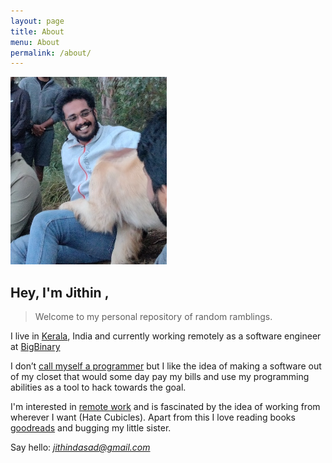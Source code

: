```yaml
---
layout: page
title: About
menu: About
permalink: /about/
---
```


<img src= "/images/about-me.jpg" width="250px" height="300px" border-radius="8px">

## Hey, I'm Jithin  ,

> Welcome to my personal repository of random ramblings.

I live in [Kerala](https://en.wikipedia.org/wiki/Kerala#/media/File:ThrissurPooram-Kuda.jpg), India and currently working remotely as a software engineer at [BigBinary](https://www.bigbinary.com/)

I don’t [call myself a programmer](https://www.kalzumeus.com/2011/10/28/dont-call-yourself-a-programmer/) but I like the idea of making a software out of my closet that would some day pay my bills and use my programming abilities as a tool to hack towards the goal.

I'm interested in [remote work](https://remoters.net/remote-work-trends-future-insights/) and is fascinated by the idea of working from wherever I want (Hate Cubicles). Apart from this I love reading books [goodreads](https://www.goodreads.com/user/show/108741351-jithin-das) and bugging my little sister.

Say hello: *jithindasad@gmail.com*
